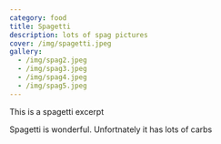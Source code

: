 ```yaml
---
category: food
title: Spagetti
description: lots of spag pictures
cover: /img/spagetti.jpeg
gallery:
  - /img/spag2.jpeg
  - /img/spag3.jpeg
  - /img/spag4.jpeg
  - /img/spag5.jpeg
---
```


This is a spagetti excerpt 
<!-- more -->
Spagetti is wonderful. Unfortnately it has lots of carbs